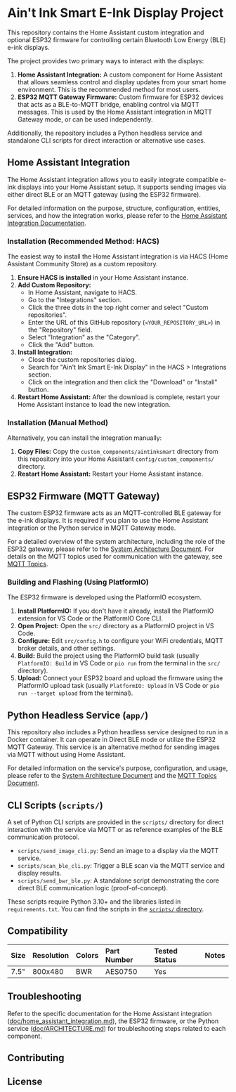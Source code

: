# Ain't Ink Smart E-Ink Display Project

This repository contains the Home Assistant custom integration and optional ESP32 firmware for controlling certain Bluetooth Low Energy (BLE) e-ink displays.

The project provides two primary ways to interact with the displays:

1.  **Home Assistant Integration:** A custom component for Home Assistant that allows seamless control and display updates from your smart home environment. This is the recommended method for most users.
2.  **ESP32 MQTT Gateway Firmware:** Custom firmware for ESP32 devices that acts as a BLE-to-MQTT bridge, enabling control via MQTT messages. This is used by the Home Assistant integration in MQTT Gateway mode, or can be used independently.

Additionally, the repository includes a Python headless service and standalone CLI scripts for direct interaction or alternative use cases.

## Home Assistant Integration

The Home Assistant integration allows you to easily integrate compatible e-ink displays into your Home Assistant setup. It supports sending images via either direct BLE or an MQTT gateway (using the ESP32 firmware).

For detailed information on the purpose, structure, configuration, entities, services, and how the integration works, please refer to the [Home Assistant Integration Documentation](doc/home_assistant_integration.md).

### Installation (Recommended Method: HACS)

The easiest way to install the Home Assistant integration is via HACS (Home Assistant Community Store) as a custom repository.

1.  **Ensure HACS is installed** in your Home Assistant instance.
2.  **Add Custom Repository:**
    *   In Home Assistant, navigate to HACS.
    *   Go to the "Integrations" section.
    *   Click the three dots in the top right corner and select "Custom repositories".
    *   Enter the URL of this GitHub repository (`<YOUR_REPOSITORY_URL>`) in the "Repository" field.
    *   Select "Integration" as the "Category".
    *   Click the "Add" button.
3.  **Install Integration:**
    *   Close the custom repositories dialog.
    *   Search for "Ain't Ink Smart E-Ink Display" in the HACS > Integrations section.
    *   Click on the integration and then click the "Download" or "Install" button.
4.  **Restart Home Assistant:** After the download is complete, restart your Home Assistant instance to load the new integration.

### Installation (Manual Method)

Alternatively, you can install the integration manually:

1.  **Copy Files:** Copy the `custom_components/aintinksmart` directory from this repository into your Home Assistant `config/custom_components/` directory.
2.  **Restart Home Assistant:** Restart your Home Assistant instance.

## ESP32 Firmware (MQTT Gateway)

The custom ESP32 firmware acts as an MQTT-controlled BLE gateway for the e-ink displays. It is required if you plan to use the Home Assistant integration or the Python service in MQTT Gateway mode.

For a detailed overview of the system architecture, including the role of the ESP32 gateway, please refer to the [System Architecture Document](doc/ARCHITECTURE.md). For details on the MQTT topics used for communication with the gateway, see [MQTT Topics](doc/mqtt_topics.md).

### Building and Flashing (Using PlatformIO)

The ESP32 firmware is developed using the PlatformIO ecosystem.

1.  **Install PlatformIO:** If you don't have it already, install the PlatformIO extension for VS Code or the PlatformIO Core CLI.
2.  **Open Project:** Open the `src/` directory as a PlatformIO project in VS Code.
3.  **Configure:** Edit `src/config.h` to configure your WiFi credentials, MQTT broker details, and other settings.
4.  **Build:** Build the project using the PlatformIO build task (usually `PlatformIO: Build` in VS Code or `pio run` from the terminal in the `src/` directory).
5.  **Upload:** Connect your ESP32 board and upload the firmware using the PlatformIO upload task (usually `PlatformIO: Upload` in VS Code or `pio run --target upload` from the terminal).

## Python Headless Service (`app/`)

This repository also includes a Python headless service designed to run in a Docker container. It can operate in Direct BLE mode or utilize the ESP32 MQTT Gateway. This service is an alternative method for sending images via MQTT without using Home Assistant.

For detailed information on the service's purpose, configuration, and usage, please refer to the [System Architecture Document](doc/ARCHITECTURE.md) and the [MQTT Topics Document](doc/mqtt_topics.md).

## CLI Scripts (`scripts/`)

A set of Python CLI scripts are provided in the `scripts/` directory for direct interaction with the service via MQTT or as reference examples of the BLE communication protocol.

*   `scripts/send_image_cli.py`: Send an image to a display via the MQTT service.
*   `scripts/scan_ble_cli.py`: Trigger a BLE scan via the MQTT service and display results.
*   `scripts/send_bwr_ble.py`: A standalone script demonstrating the core direct BLE communication logic (proof-of-concept).

These scripts require Python 3.10+ and the libraries listed in `requirements.txt`. You can find the scripts in the [`scripts/` directory](scripts/).

## Compatibility

| Size  | Resolution | Colors | Part Number | Tested Status | Notes |
| :---- | :--------- | :----- | :---------- | :------------ | :---- |
| 7.5"  | 800x480    | BWR    | AES0750     | Yes           |       |

## Troubleshooting

Refer to the specific documentation for the Home Assistant integration ([doc/home_assistant_integration.md](doc/home_assistant_integration.md)), the ESP32 firmware, or the Python service ([doc/ARCHITECTURE.md](doc/ARCHITECTURE.md)) for troubleshooting steps related to each component.

## Contributing

## License